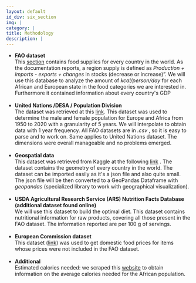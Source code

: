 ```yaml
---
layout: default
id_div: six_section
img: |
category: |
title: Methodology
description: |
---
```

<div class="row">
  <div class="col-sm-12 col-md-2"></div>
  <div class="col-sm-12 col-md-8">
   <p>
   <ul>
     <li> <b>FAO dataset</b> <br>
This <a href="http://www.fao.org/faostat/en/#data" target="_blank">section</a>  contains food supplies for every country in the world. As the documentation reports, a region supply is defined as <i> Production + imports - exports + changes </i> in stocks (decrease or increase)”. We will use this database to analyze the amount of <i> kcal/person/day </i> for each African and European state in the food categories we are interested in. Furthermore it contained information about every country's GDP</li>
     <br>
     <li> <b>United Nations /DESA / Population Division</b> <br>
The dataset was retrieved at this <a href="https://population.un.org/wpp/" target="_blank">link</a>. This dataset was used to determine the male and female population for Europe and Africa from 1950 to 2020 with a granularity of 5 years. We will interpolate to obtain data with 1 year frequency. All FAO datasets are in <i> .csv </i>, so it is easy to parse and to work on. Same applies to United Nations dataset. The dimensions were overall manageable and no problems emerged.</li>
     <br>
     <li> <b>Geospatial data </b><br>
This dataset was retrieved from Kaggle at the following <a href="https://www.kaggle.com/worldbank/world-development-indicators" target="_blank">link</a> . The dataset contains the geometry of every country in the world. The dataset can be imported easily as it's a json file and also quite small. The json file will be then converted to a GeoPandas Dataframe with <i> geopandas </i> (specialized library to work with geographical visualization).</li>
     <br>
      <li> <b>USDA Agricultural Research Service (ARS) Nutrition Facts Database (additional dataset found online) </b> <br>
      We will use this dataset to build the optimal diet. This dataset contains nutritional information for raw products, covering all those present in the FAO dataset. The information reported are per 100 g of servings.</li>
     <br>
     <li> <b>European Commission dataset</b> <br>
       This dataset (<a href="https://ec.europa.eu/info/food-farming-fisheries/farming/facts-and-figures/markets/prices/price-monitoring-sector/eu-prices-selected-representative-products_en"  target="_blank">link</a>) was used to get domestic food prices for items whose prices were not included in the FAO dataset.
     </li>
     <br>
       <li> <b> Additional </b><br>     
Estimated calories needed: we scraped this <a href="https://health.gov/dietaryguidelines/2015/guidelines/appendix-2/" target="_blank">website</a> to obtain information on the average calories needed for the African population. </li>
    </ul>
    </p>
  </div>
  <div class="col-sm-12 col-md-2"></div>
</div>

<script>
$(document).ready(function() {

  $("#six_section").removeClass("content-section-b");
  $("#six_section").addClass("content-section-black");
});

</script>
